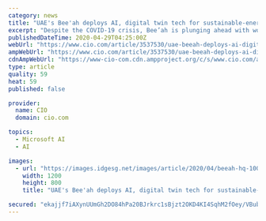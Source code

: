 ```yaml
---
category: news
title: "UAE's Bee'ah deploys AI, digital twin tech for sustainable-energy HQ"
excerpt: "Despite the COVID-19 crisis, Bee’ah is plunging ahead with work on the first AI-powered office in the region, aimed at optimising operations and shifting the way employees and visitors interact with the building."
publishedDateTime: 2020-04-29T04:25:00Z
webUrl: "https://www.cio.com/article/3537530/uae-beeah-deploys-ai-digital-twin-tech-for-sustainable-energy-hq.html"
ampWebUrl: "https://www.cio.com/article/3537530/uae-beeah-deploys-ai-digital-twin-tech-for-sustainable-energy-hq.amp.html"
cdnAmpWebUrl: "https://www-cio-com.cdn.ampproject.org/c/s/www.cio.com/article/3537530/uae-beeah-deploys-ai-digital-twin-tech-for-sustainable-energy-hq.amp.html"
type: article
quality: 59
heat: 59
published: false

provider:
  name: CIO
  domain: cio.com

topics:
  - Microsoft AI
  - AI

images:
  - url: "https://images.idgesg.net/images/article/2020/04/beeah-hq-100839971-large.jpg"
    width: 1200
    height: 800
    title: "UAE's Bee'ah deploys AI, digital twin tech for sustainable-energy HQ"

secured: "ekajjf7iAXynUUmGh2DO84hPa20BJrkrc1sBjzt2OKD4KI4SqhM2fOey/VBubXrZlXt0+nWOX0AYoU6BrVbKa5t3mtZnIZPwrtho1kx+MajbqjvnuJn/vwrQ3+HBHfQJIgIw1MXJ5yx6VBvlIuVrSyMpa/XP7BdNJJ9D3h5n775JvgqTxf8lFe6qcUu3AzaQpYggcesrv6/fF9d5wem0GZzINGo/qcJKGkjJbmiSSfGeWg4f/BPfftYxx9us2ohjWHtKPoWwnJ+PVSPa3Ibw3TmYif6pxq6gUGXzLr4CCSBByCdXh75Bpk+vNN02IFSD;yedzhIiYdWloXvE619aX9g=="
---
```


